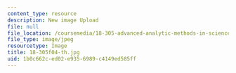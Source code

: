 ```yaml
---
content_type: resource
description: New image Upload
file: null
file_location: /coursemedia/18-305-advanced-analytic-methods-in-science-and-engineering-fall-2004/1b0c662ced02e9356989c4149ed585ff_18-305f04-th.jpg
file_type: image/jpeg
resourcetype: Image
title: 18-305f04-th.jpg
uid: 1b0c662c-ed02-e935-6989-c4149ed585ff
---
```

